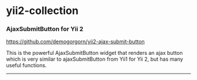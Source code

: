 # yii2-collection

### AjaxSubmitButton for Yii 2
https://github.com/demogorgorn/yii2-ajax-submit-button

This is the powerful AjaxSubmitButton widget that renders an ajax button which is very similar to ajaxSubmitButton from Yii1 for Yii 2, but has many useful functions.

-----------------------------
